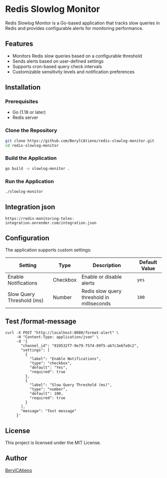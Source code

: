 # Redis Slowlog Monitor

Redis Slowlog Monitor is a Go-based application that tracks slow queries in Redis and provides configurable alerts for monitoring performance.

## Features
- Monitors Redis slow queries based on a configurable threshold
- Sends alerts based on user-defined settings
- Supports cron-based query check intervals
- Customizable sensitivity levels and notification preferences

## Installation

### Prerequisites
- Go (1.18 or later)
- Redis server

### Clone the Repository
```sh
git clone https://github.com/BerylCAtieno/redis-slowlog-monitor.git
cd redis-slowlog-monitor
```

### Build the Application
```sh
go build -o slowlog-monitor .
```

### Run the Application
```sh
./slowlog-monitor
```
## Integration json
```
https://redis-monitoring-telex-integration.onrender.com/integration.json
```

## Configuration

The application supports custom settings:

| Setting                  | Type        | Description                                      | Default Value |
|--------------------------|------------|--------------------------------------------------|---------------|
| Enable Notifications     | Checkbox   | Enable or disable alerts                        | `yes`         |
| Slow Query Threshold (ms)| Number     | Redis slow query threshold in milliseconds      | `100`         |


## Test /format-message

```
curl -X POST "http://localhost:8080/format-alert" \
     -H "Content-Type: application/json" \
     -d '{
       "channel_id": "019532f7-9e79-7574-89f5-ab7c3e6fa9c2",
       "settings": [
         {
           "label": "Enable Notifications",
           "type": "checkbox",
           "default": "Yes",
           "required": true
         },
         {
           "label": "Slow Query Threshold (ms)",
           "type": "number",
           "default": 100,
           "required": true
         }
       ],
       "message": "Test message"
     }'
```

## License
This project is licensed under the MIT License.

## Author
[BerylCAtieno](https://github.com/BerylCAtieno)
